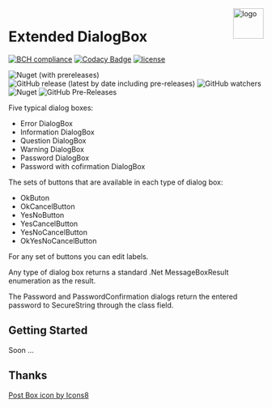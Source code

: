<img src="https://img.icons8.com/dusk/100/000000/mailbox-opened-flag-down.png" alt="logo" title="ExtendedDialogBox" align="right" height="60">

# Extended DialogBox 
[![BCH compliance](https://bettercodehub.com/edge/badge/vertigra/ExtendedDialogBox?branch=master)](https://bettercodehub.com/) [![Codacy Badge](https://api.codacy.com/project/badge/Grade/128f8f5eb7024be89fa4ad5a63a0534c)](https://www.codacy.com/manual/vertigra/ExtendedDialogBox?utm_source=github.com&amp;utm_medium=referral&amp;utm_content=vertigra/ExtendedDialogBox&amp;utm_campaign=Badge_Grade) [![license](https://img.shields.io/github/license/vertigra/ExtendedDialogBox?color=blue%20)](https://github.com/vertigra/ExtendedDialogBox/blob/master/LICENSE) 

![Nuget (with prereleases)](https://img.shields.io/nuget/vpre/ExtendedDialogBox) ![GitHub release (latest by date including pre-releases)](https://img.shields.io/github/v/release/vertigra/ExtendedDialogBox?color=yellow&include_prereleases) ![GitHub watchers](https://img.shields.io/github/watchers/vertigra/ExtendedDialogBox?label=Watch) ![Nuget](https://img.shields.io/nuget/dt/ExtendedDialogBox?label=nuget%20downloads) ![GitHub Pre-Releases](https://img.shields.io/github/downloads-pre/vertigra/ExtendedDialogBox/latest/total?label=github%20dowloads)

Five typical dialog boxes:
* Error DialogBox
* Information DialogBox
* Question DialogBox
* Warning DialogBox
* Password DialogBox
* Password with cofirmation DialogBox

The sets of buttons that are available in each type of dialog box:
* OkButon
* OkCancelButton
* YesNoButton
* YesCancelButton
* YesNoCancelButton
* OkYesNoCancelButton   

For any set of buttons you can edit labels.

Any type of dialog box returns a standard .Net MessageBoxResult enumeration as the result.

The Password and PasswordConfirmation dialogs return the entered password to SecureString through the class field.

## Getting Started
Soon ...



## Thanks

<a href="https://icons8.com/icon/55041/post-box">Post Box icon by Icons8</a>
